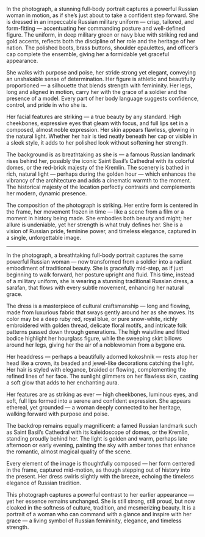 In the photograph, a stunning full-body portrait captures a powerful Russian woman in motion, as if she’s just about to take a confident step forward. She is dressed in an impeccable Russian military uniform — crisp, tailored, and form-fitting — accentuating her commanding posture and well-defined figure. The uniform, in deep military green or navy blue with striking red and gold accents, reflects both the discipline of her role and the heritage of her nation. The polished boots, brass buttons, shoulder epaulettes, and officer’s cap complete the ensemble, giving her a formidable yet graceful appearance.

She walks with purpose and poise, her stride strong yet elegant, conveying an unshakable sense of determination. Her figure is athletic and beautifully proportioned — a silhouette that blends strength with femininity. Her legs, long and aligned in motion, carry her with the grace of a soldier and the presence of a model. Every part of her body language suggests confidence, control, and pride in who she is.

Her facial features are striking — a true beauty by any standard. High cheekbones, expressive eyes that gleam with focus, and full lips set in a composed, almost noble expression. Her skin appears flawless, glowing in the natural light. Whether her hair is tied neatly beneath her cap or visible in a sleek style, it adds to her polished look without softening her strength.

The background is as breathtaking as she is — a famous Russian landmark rises behind her, possibly the iconic Saint Basil’s Cathedral with its colorful domes, or the red-brick majesty of the Kremlin. The scenery is bathed in rich, natural light — perhaps during the golden hour — which enhances the vibrancy of the architecture and adds a cinematic warmth to the moment. The historical majesty of the location perfectly contrasts and complements her modern, dynamic presence.

The composition of the photograph is striking. Her entire form is centered in the frame, her movement frozen in time — like a scene from a film or a moment in history being made. She embodies both beauty and might; her allure is undeniable, yet her strength is what truly defines her. She is a vision of Russian pride, feminine power, and timeless elegance, captured in a single, unforgettable image.

---

In the photograph, a breathtaking full-body portrait captures the same powerful Russian woman — now transformed from a soldier into a radiant embodiment of traditional beauty. She is gracefully mid-step, as if just beginning to walk forward, her posture upright and fluid. This time, instead of a military uniform, she is wearing a stunning traditional Russian dress, a sarafan, that flows with every subtle movement, enhancing her natural grace.

The dress is a masterpiece of cultural craftsmanship — long and flowing, made from luxurious fabric that sways gently around her as she moves. Its color may be a deep ruby red, royal blue, or pure snow-white, richly embroidered with golden thread, delicate floral motifs, and intricate folk patterns passed down through generations. The high waistline and fitted bodice highlight her hourglass figure, while the sweeping skirt billows around her legs, giving her the air of a noblewoman from a bygone era.

Her headdress — perhaps a beautifully adorned kokoshnik — rests atop her head like a crown, its beaded and jewel-like decorations catching the light. Her hair is styled with elegance, braided or flowing, complementing the refined lines of her face. The sunlight glimmers on her flawless skin, casting a soft glow that adds to her enchanting aura.

Her features are as striking as ever — high cheekbones, luminous eyes, and soft, full lips formed into a serene and confident expression. She appears ethereal, yet grounded — a woman deeply connected to her heritage, walking forward with purpose and poise.

The backdrop remains equally magnificent: a famed Russian landmark such as Saint Basil’s Cathedral with its kaleidoscope of domes, or the Kremlin, standing proudly behind her. The light is golden and warm, perhaps late afternoon or early evening, painting the sky with amber tones that enhance the romantic, almost magical quality of the scene.

Every element of the image is thoughtfully composed — her form centered in the frame, captured mid-motion, as though stepping out of history into the present. Her dress swirls slightly with the breeze, echoing the timeless elegance of Russian tradition.

This photograph captures a powerful contrast to her earlier appearance — yet her essence remains unchanged. She is still strong, still proud, but now cloaked in the softness of culture, tradition, and mesmerizing beauty. It is a portrait of a woman who can command with a glance and inspire with her grace — a living symbol of Russian femininity, elegance, and timeless strength.